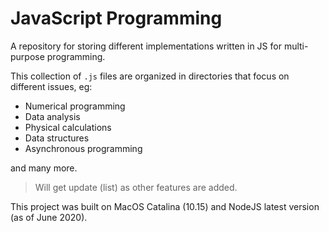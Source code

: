 # JavaScript Programming
A repository for storing different implementations written in JS for multi-purpose programming.

This collection of `.js` files are organized in directories that focus on different issues, eg:
* Numerical programming
* Data analysis
* Physical calculations
* Data structures
* Asynchronous programming

and many more.

> Will get update (list) as other features are added.


This project was built on MacOS Catalina (10.15) and NodeJS latest version (as of June 2020).